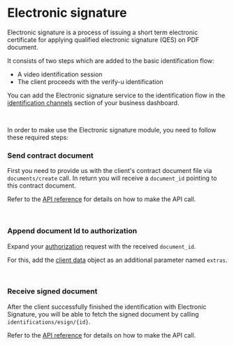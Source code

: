 # Electronic signature

Electronic signature is a process of issuing a short term electronic certificate for applying
qualified electronic signature (QES) on PDF document.

It consists of two steps which are added to the basic identification flow:

- A video identification session
- The client proceeds with the verify-u identification

You can add the Electronic signature service to the identification flow in the [identification channels](channels) section of your business dashboard.

<br >

In order to make use the Electronic signature module, you need to follow these required steps:

### Send contract document <a name="send-contract-document"></a>

First you need to provide us with the client's contract document file via `documents/create` call.
In return you will receive a `document_id` pointing to this contract document.

Refer to the [API reference](api-reference) for details on how to make the API call.

<br >

### Append document Id to authorization <a name="append-document-id"></a>

Expand your [authorization](authorization) request with the received `document_id`.

For this, add the [client data](client-data) object as an additional parameter named `extras`.

<br >

### Receive signed document <a name="receive-signed-document"></a>

After the client successfully finished the identification with Electronic Signature, you will be able to fetch the signed document by calling `identifications/esign/{id}`.

Refer to the [API reference](api-reference) for details on how to make the API call.
